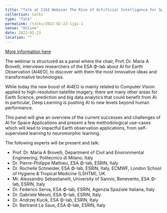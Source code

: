 ```yaml
---
title: "Talk at IJGI Webinar The Rise of Artificial Intelligence for Space Applications"
collection: talks
type: "Talk"
permalink: /talks/2022-02-23-ijgi-1
venue: "Online"
date: 2022-02-23
location: ""
---
```


[More information here](https://www.mdpi.com/journal/ijgi/events/13596)

The webinar is structured as a panel where the chair, Prof. Dr. Maria A Brovelli, interviews researchers of the ESA Φ-lab about AI for Earth Observation (AI4EO), to discover with them the most innovative ideas and transformative technologies.

While today the new boost of AI4EO is mainly related to Computer Vision applied to high-resolution satellite imagery, there are many other areas for Earth Science, prediction and big data analytics that could benefit from AI. In particular, Deep Learning is pushing AI to new levels beyond human performance.

This panel will give an overview of the current successes and challenges of AI for Space Applications and present a few methodological use-cases which will lead to impactful Earth observation applications, from self-supervised learning to neuromorphic learning.

The following experts will be present and talk:

- Prof. Dr. Maria A Brovelli, Department of Civil and Environmental Engineering, Politecnico di Milano, Italy
- Dr. Pierre-Philippe Mathieu, ESA Φ-lab, ESRIN, Italy
- Dr. Rochelle Schneider, ESA Φ-lab, ESRIN, Italy, ECMWF, London School of Hygiene & Tropical Medicine (LSHTM), UK.
- Mr. Alessandro Sebastianelli, University of Sannio, Benevento, ESA Φ-lab, ESRIN, Italy
- Dr. Federico Serva, ESA Φ-lab, ESRIN, Agenzia Spaziale Italiana, Italy
- Dr. Gabriele Meoni, ESA Φ-lab, ESRIN, Italy
- Dr. Andrzej Kucik, ESA Φ-lab, ESRIN, Italy
- Dr. Bertrand Le Saux, ESA Φ-lab, ESRIN, Italy